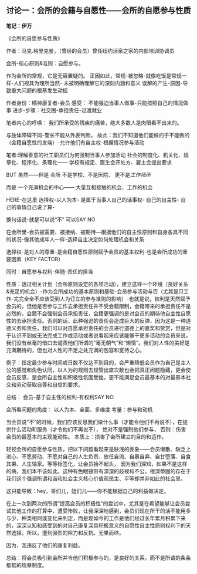 ---
---

## 讨论一：会所的会籍与自愿性——会所的自愿参与性质

**笔记：伊万**

《会所的自愿参与性质》

作者：马克.格里克曼，（曾经的会员）曾任纽约活泉之家的内部培训协调员

会所-核心原则&准则：自愿参与。

作为会所的常规，它是无容置疑的。
正因如此，常规-被忽略-就像吃饭是常规一样-人们视其为理所当然-
未被明确理解它的深刻内涵和意义
误解的产生-原因-导致重大问题的根基发生动摇

作者身份：精神康复者-会员
感受：
不能强迫当事人做事-只能按照自己的情况做事
进步-步骤：社交圈-承担责任-过渡就业

笔者内心的呼唤：
我们所承受的残疾的痛苦，绝大多数人是肉眼看不出来的。

与肢体障碍不同-警长不能从外表判断。
故此：我们不知道他们能做的于不能做的（会籍自愿性的发端）-允许他们有自主权-根据情况参与活动

笔者:理解善意的社工职员们为何强制当事人参加活动
社会的制度化、机关化、规章化、程序化、条理化——
学校有规定、医生会开处方、雇主会提出要求

BUT 虽然——但是
会所
不是学校、不是医院、
更不是*工作场所*

而是
一个充满机会的中心——
大量互相接触的机会、工作的机会

HERE-在这里
选择权-以人为本-
是属于当事人自己的话事权-
自己的自主性-
自己的事情自己说了算-

换句话说-就是可以说“不”
可以SAY NO

在会所里-会员被需要、被接纳、被期待—根据他们的自主性原则和自身各具不同的状况-像其他成年人一样-选择自主决定如何处理机会和关系

选择权-是对人的尊重-是会籍自愿性原则赋予会员的基本权利-也是会所成功的重要因素（KEY FACTOR）


同时：自愿参与权利-伴随-责任的担当

性质：透过相关计划（会所原则设定的各项活动），建立这样一个环境（良好关系&充足的机会）-作为会所成功的基本原则和基础-会员参与活动与否（尤其是只工作-完完全全不应该受到人为订立的参与准则的影响）-也就是说，权利是天然赋予会员的，但他是否参与工作去承担责任并不受会籍限制，会籍带来的承担责任不是必然的，会籍不会强制会员承担责任，会籍更强调的是对会员的期待他自主性自愿性的去承担责任。否则的话，此种强迫的责任会造成巨大的反弹，因为这是一种道德义务和责任，我们可以对自愿承担责任的会员进行道德上的嘉奖和赞赏，但是对于认识不到或无法完成工作或活动或者说看起来应该能够干更多活动的会员来说，我们没有丝毫的借口去谴责他们所谓的“毫无朝气”和“懒惰”。我们对人性的美好是充满期待的，但也对人性的不足之处充满的包容和宽待之心。

例子：指定最少参与时间或日数不仅达不到目的，会严重降低会员作为自己是主人公的感觉和角色认同，以人为的规则去规管出席次数也会把真正问题隐藏，更会使会员反感，是会所自主性和积极性氛围受挫，更不能满足会员最基本的对最基本社交和劳动获取自尊和自信的要求。

总结：
会员-基于自主性的权利-有权利SAY NO.

会所看问题的角度：
以人为本、全面、多维度
考量：参与和动机

当会员说“不”的时候，我们应该反思我们做什么事（才能令他们不再说不），在提供什么活动和服务（才令他们不再说不），
绝对不是强制他们参与，
否则：伤害会员的最基本的主观能动性。
本质上：损害了会所建立的目的和运作。


轻视会所的自愿参与性质，把以下问题看起来是肤浅的表象——会员懒散、缺乏上进心、不愿劳动、不愿对自己的人生负责、放任自流、自暴自弃、自甘堕落、自食其果、人生输家。等等标签化，让会员抬不起头，
因为我们深知，如果不是这样的病，我们本不该如此。这种有色眼镜带有深深的歧视和不公。根深蒂固的存在于我们这个强调所谓和谐和社会主义核心价值观民主、平等却并非如此的社会里。

这只能导致：hey，哥们儿，姐们儿——你不能根据自己的利益做决定。

在上一次到两次的所谓“提高会员的积极性”的尝试中，尤其是在希望能够让会员尝试其他工作的打算中，遭受惨败，让我深深地感到，会员们现在所干的活不能用多与少，种类相同或变化来判定，而是现如今的工作是他们经过长年累月积累下来的，深深认知和感受到的对自己康复深具积极意义的自愿性自主性原则权利下的天然选择，所以，遭到强烈的阻力和反抗。无果而终。

因为，我违反了他们的康复利益。


总结：将会员吸引到会所并令他们积极参与的，是良好的关系，而不是所谓的条条框框的规章制度。
